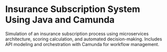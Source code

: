 # Insurance Subscription System Using Java and Camunda
 Simulation of an insurance subscription process using microservices architecture, scoring calculation, and automated decision-making. Includes API modeling and orchestration with Camunda for workflow management.
